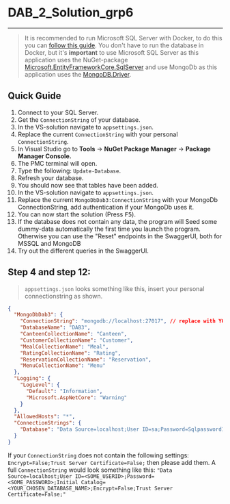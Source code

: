 # DAB_2_Solution_grp6

---
> It is recommended to run Microsoft SQL Server with Docker, to do this you can [follow this guide](https://learn.microsoft.com/en-us/sql/linux/quickstart-install-connect-docker?view=sql-server-ver15&preserve-view=true&pivots=cs1-powershell). You don't have to run the database in Docker, but it's <b>important</b> to use Microsoft SQL Server as this application uses the NuGet-package [Microsoft.EntityFrameworkCore.SqlServer](https://learn.microsoft.com/en-us/ef/core/providers/sql-server/?tabs=dotnet-core-cli) and use MongoDb as this application uses the [MongoDB.Driver](https://www.mongodb.com/docs/drivers/csharp/current).
## Quick Guide

1. Connect to your SQL Server.
2. Get the `ConnectionString` of your database.
3. In the VS-solution navigate to `appsettings.json`.
4. Replace the current `ConnectionString` with your personal `ConnectionString`.
5. In Visual Studio go to <b>Tools</b> -> <b>NuGet Package Manager</b> -> <b>Package Manager Console.</b>
6. The PMC terminal will open.
7. Type the following: `Update-Database`.
8. Refresh your database.
10. You should now see that tables have been added.
11. In the VS-solution navigate to `appsettings.json`.
12. Replace the current `MongoDbDab3:ConnectionString` with your MongoDb ConnectionString, add authentication if your MongoDb uses it.
13. You can now start the solution (Press <kbd>F5</kbd>).
14. If the database does not contain any data, the program will Seed some dummy-data automatically the first time you launch the program. Otherwise you can use the "Reset" endpoints in the SwaggerUI, both for MSSQL and MongoDB
15. Try out the different queries in the SwaggerUI.

## Step 4 and step 12:
> `appsettings.json` looks something like this, insert your personal connectionstring as shown.
```Json 
{
  "MongoDbDab3": {
    "ConnectionString": "mongodb://localhost:27017", // replace with YOUR MongoDB ConnectionString
    "DatabaseName": "DAB3",
    "CanteenCollectionName": "Canteen",
    "CustomerCollectionName": "Customer",
    "MealCollectionName": "Meal",
    "RatingCollectionName": "Rating",
    "ReservationCollectionName": "Reservation",
    "MenuCollectionName": "Menu"
  },
  "Logging": {
    "LogLevel": {
      "Default": "Information",
      "Microsoft.AspNetCore": "Warning"
    }
  },
  "AllowedHosts": "*",
  "ConnectionStrings": {
    "Database": "Data Source=localhost;User ID=sa;Password=Sqlpassword1;Initial Catalog=DAB_Assignment3_au637137_au597196_au635831;Encrypt=False;Trust Server Certificate=True;" // replace with YOUR MSSQL ConnectionString
  }
}
```
If your `ConnectionString` does not contain the following settings: `Encrypt=False;Trust Server Certificate=False;` then please add them. A full `ConnectionString` would look something like this: `"Data Source=localhost;User ID=<SOME_USERID>;Password=<SOME_PASSWORD>;Initial Catalog=<YOUR_CHOSEN_DATABASE_NAME>;Encrypt=False;Trust Server Certificate=False;"`
